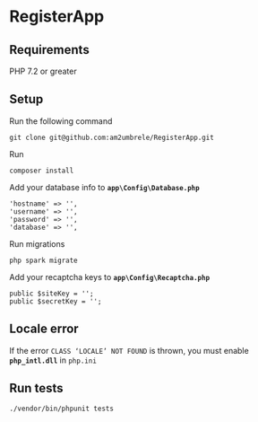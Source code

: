# RegisterApp

## Requirements

PHP 7.2 or greater


## Setup

Run the following command

```
git clone git@github.com:am2umbrele/RegisterApp.git
```
Run
```
composer install
```
Add your database info to **`app\Config\Database.php`**
```
'hostname' => '',
'username' => '',
'password' => '',
'database' => '',
```
Run migrations
```
php spark migrate
```
Add your recaptcha keys to **`app\Config\Recaptcha.php`**
```
public $siteKey = '';
public $secretKey = '';
```
## Locale error
If the error `CLASS ‘LOCALE’ NOT FOUND` is thrown, you must enable **`php_intl.dll`** in `php.ini`
## Run tests
```
./vendor/bin/phpunit tests
```
